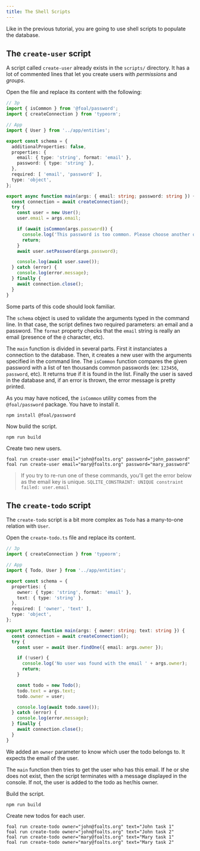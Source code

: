 ```yaml
---
title: The Shell Scripts
---
```


Like in the previous tutorial, you are going to use shell scripts to populate the database.

## The `create-user` script

A script called `create-user` already exists in the `scripts/` directory. It has a lot of commented lines that let you create users with *permissions* and *groups*.

Open the file and replace its content with the following:

```typescript
// 3p
import { isCommon } from '@foal/password';
import { createConnection } from 'typeorm';

// App
import { User } from '../app/entities';

export const schema = {
  additionalProperties: false,
  properties: {
    email: { type: 'string', format: 'email' },
    password: { type: 'string' },
  },
  required: [ 'email', 'password' ],
  type: 'object',
};

export async function main(args: { email: string; password: string }) {
  const connection = await createConnection();
  try {
    const user = new User();
    user.email = args.email;

    if (await isCommon(args.password)) {
      console.log('This password is too common. Please choose another one.');
      return;
    }
    await user.setPassword(args.password);

    console.log(await user.save());
  } catch (error) {
    console.log(error.message);
  } finally {
    await connection.close();
  }
}

```

Some parts of this code should look familiar.

The `schema` object is used to validate the arguments typed in the command line. In that case, the script defines two required parameters: an email and a password. The `format` property checks that the `email` string is really an email (presence of the `@` character, etc). 

The `main` function is divided in several parts. First it instanciates a connection to the database. Then, it creates a new user with the arguments specified in the command line. The `isCommon` function compares the given password with a list of ten thousands common passwords (ex: `123456`, `password`, etc). It returns true if it is found in the list. Finally the user is saved in the database and, if an error is thrown, the error message is pretty printed.

As you may have noticed, the `isCommon` utility comes from the `@foal/password` package. You have to install it.

```
npm install @foal/password
```

Now build the script.

```
npm run build
```

Create two new users.

```
foal run create-user email="john@foalts.org" password="john_password"
foal run create-user email="mary@foalts.org" password="mary_password"
```

> If you try to re-run one of these commands, you'll get the error below as the email key is unique.
> `SQLITE_CONSTRAINT: UNIQUE constraint failed: user.email`

## The `create-todo` script

The `create-todo` script is a bit more complex as `Todo` has a many-to-one relation with `User`.

Open the `create-todo.ts` file and replace its content.

```typescript
// 3p
import { createConnection } from 'typeorm';

// App
import { Todo, User } from '../app/entities';

export const schema = {
  properties: {
    owner: { type: 'string', format: 'email' },
    text: { type: 'string' },
  },
  required: [ 'owner', 'text' ],
  type: 'object',
};

export async function main(args: { owner: string; text: string }) {
  const connection = await createConnection();
  try {
    const user = await User.findOne({ email: args.owner });

    if (!user) {
      console.log('No user was found with the email ' + args.owner);
      return;
    }

    const todo = new Todo();
    todo.text = args.text;
    todo.owner = user;

    console.log(await todo.save());
  } catch (error) {
    console.log(error.message);
  } finally {
    await connection.close();
  }
}

```

We added an `owner` parameter to know which user the todo belongs to. It expects the email of the user.

The `main` function then tries to get the user who has this email. If he or she does not exist, then the script terminates with a message displayed in the console. If not, the user is added to the todo as her/his owner.

Build the script.

```
npm run build
```

Create new todos for each user.

```
foal run create-todo owner="john@foalts.org" text="John task 1"
foal run create-todo owner="john@foalts.org" text="John task 2"
foal run create-todo owner="mary@foalts.org" text="Mary task 1"
foal run create-todo owner="mary@foalts.org" text="Mary task 2"
```
